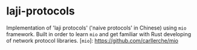 # laji-protocols

Implementation of 'laji protocols' ('naive protocols' in Chinese) using `mio` framework. Built in order to learn `mio` and get familiar with Rust developing of network protocol libraries. 
[`mio`]: https://github.com/carllerche/mio
